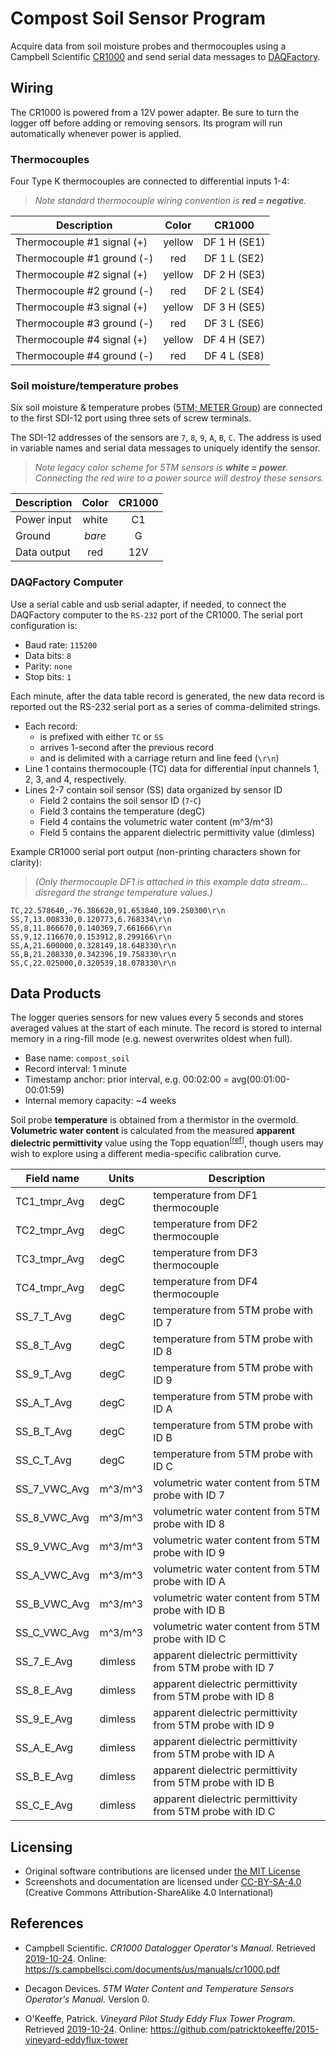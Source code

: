 # Compost Soil Sensor Program

Acquire data from soil moisture probes and thermocouples using a
Campbell Scientific [CR1000](https://www.campbellsci.com/cr1000) and send
serial data messages to [DAQFactory](https://www.azeotech.com/).


## Wiring

The CR1000 is powered from a 12V power adapter. Be sure to turn the logger off
before adding or removing sensors. Its program will run automatically whenever
power is applied.

### Thermocouples

Four Type K thermocouples are connected to differential inputs 1-4:

> *Note standard thermocouple wiring convention is **red = negative**.*

| Description                | Color  | CR1000 |
|----------------------------|:------:|:------------:|
| Thermocouple #1 signal (+) | yellow | DF 1 H (SE1) |
| Thermocouple #1 ground (-) | red    | DF 1 L (SE2) |
| Thermocouple #2 signal (+) | yellow | DF 2 H (SE3) |
| Thermocouple #2 ground (-) | red    | DF 2 L (SE4) |
| Thermocouple #3 signal (+) | yellow | DF 3 H (SE5) |
| Thermocouple #3 ground (-) | red    | DF 3 L (SE6) |
| Thermocouple #4 signal (+) | yellow | DF 4 H (SE7) |
| Thermocouple #4 ground (-) | red    | DF 4 L (SE8) |

### Soil moisture/temperature probes

Six soil moisture & temperature probes
([5TM; METER Group](https://www.metergroup.com/environment/articles/meter-legacy-soil-moisture-sensors/))
are connected to the first SDI-12 port using three sets of screw terminals.

The SDI-12 addresses of the sensors are `7`, `8`, `9`, `A`, `B`, `C`. The
address is used in variable names and serial data messages to uniquely identify
the sensor.

> *Note legacy color scheme for 5TM sensors is **white = power**. Connecting
> the red wire to a power source will destroy these sensors.*

| Description | Color  | CR1000 |
|-------------|:------:|:------:|
| Power input | white  | C1     |
| Ground      | *bare* | G      |
| Data output | red    | 12V    |

### DAQFactory Computer

Use a serial cable and usb serial adapter, if needed, to connect the DAQFactory
computer to the `RS-232` port of the CR1000. The serial port configuration is:
* Baud rate: `115200`
* Data bits: `8`
* Parity: `none`
* Stop bits: `1`

Each minute, after the data table record is generated, the new data record is
reported out the RS-232 serial port as a series of comma-delimited strings.

* Each record:
    * is prefixed with either `TC` or `SS`
    * arrives 1-second after the previous record
    * and is delimited with a carriage return and line feed (`\r\n`)
* Line 1 contains thermocouple (TC) data for differential input channels
  1, 2, 3, and 4, respectively.
* Lines 2-7 contain soil sensor (SS) data organized by sensor ID
    * Field 2 contains the soil sensor ID (`7`-`C`)
    * Field 3 contains the temperature (degC)
    * Field 4 contains the volumetric water content (m^3/m^3)
    * Field 5 contains the apparent dielectric permittivity value (dimless)

Example CR1000 serial port output (non-printing characters shown for clarity):
> *(Only thermocouple DF1 is attached in this example data stream... disregard
> the strange temperature values.)*
```
TC,22.578640,-76.386620,91.653840,109.250300\r\n
SS,7,13.008330,0.120773,6.768334\r\n
SS,8,11.866670,0.140369,7.661666\r\n
SS,9,12.116670,0.153912,8.299166\r\n
SS,A,21.600000,0.328149,18.648330\r\n
SS,B,21.208330,0.342396,19.758330\r\n
SS,C,22.025000,0.320539,18.078330\r\n
```


## Data Products

The logger queries sensors for new values every 5 seconds and stores averaged
values at the start of each minute. The record is stored to internal memory
in a ring-fill mode (e.g. newest overwrites oldest when full).

* Base name: `compost_soil`
* Record interval: 1 minute
* Timestamp anchor: prior interval, e.g. 00:02:00 = avg(00:01:00-00:01:59)
* Internal memory capacity: ~4 weeks

Soil probe **temperature** is obtained from a thermistor in the overmold.
**Volumetric water content** is calculated from the measured **apparent
dielectric permittivity** value using the Topp equation<sup>[[ref](#user-manual)]</sup>,
though users may wish to explore using a different media-specific calibration
curve.


| Field name    | Units   | Description |
|---------------|---------|-------------|
| TC1_tmpr_Avg  | degC    | temperature from DF1 thermocouple |
| TC2_tmpr_Avg  | degC    | temperature from DF2 thermocouple |
| TC3_tmpr_Avg  | degC    | temperature from DF3 thermocouple |
| TC4_tmpr_Avg  | degC    | temperature from DF4 thermocouple |
| SS_7_T_Avg    | degC    | temperature from 5TM probe with ID 7 |
| SS_8_T_Avg    | degC    | temperature from 5TM probe with ID 8 |
| SS_9_T_Avg    | degC    | temperature from 5TM probe with ID 9 |
| SS_A_T_Avg    | degC    | temperature from 5TM probe with ID A |
| SS_B_T_Avg    | degC    | temperature from 5TM probe with ID B |
| SS_C_T_Avg    | degC    | temperature from 5TM probe with ID C |
| SS_7_VWC_Avg  | m^3/m^3 | volumetric water content from 5TM probe with ID 7 |
| SS_8_VWC_Avg  | m^3/m^3 | volumetric water content from 5TM probe with ID 8 |
| SS_9_VWC_Avg  | m^3/m^3 | volumetric water content from 5TM probe with ID 9 |
| SS_A_VWC_Avg  | m^3/m^3 | volumetric water content from 5TM probe with ID A |
| SS_B_VWC_Avg  | m^3/m^3 | volumetric water content from 5TM probe with ID B |
| SS_C_VWC_Avg  | m^3/m^3 | volumetric water content from 5TM probe with ID C |
| SS_7_E_Avg    | dimless | apparent dielectric permittivity from 5TM probe with ID 7 |
| SS_8_E_Avg    | dimless | apparent dielectric permittivity from 5TM probe with ID 8 |
| SS_9_E_Avg    | dimless | apparent dielectric permittivity from 5TM probe with ID 9 |
| SS_A_E_Avg    | dimless | apparent dielectric permittivity from 5TM probe with ID A |
| SS_B_E_Avg    | dimless | apparent dielectric permittivity from 5TM probe with ID B |
| SS_C_E_Avg    | dimless | apparent dielectric permittivity from 5TM probe with ID C |


## Licensing

* Original software contributions are licensed under
  [the MIT License](https://opensource.org/licenses/MIT)
* Screenshots and documentation are licensed under
  [CC-BY-SA-4.0](https://creativecommons.org/licenses/by-sa/4.0/) (Creative
  Commons Attribution-ShareAlike 4.0 International)


## References

* Campbell Scientific. *CR1000 Datalogger Operator's Manual.* Retrieved
  [2019-10-24](http://web.archive.org/web/20191025003939/https://s.campbellsci.com/documents/us/manuals/cr1000.pdf).
  Online: <https://s.campbellsci.com/documents/us/manuals/cr1000.pdf>

* <a name="user-manual" />Decagon Devices. *5TM Water Content and Temperature
  Sensors Operator's Manual.* Version 0.

* O'Keeffe, Patrick. *Vineyard Pilot Study Eddy Flux Tower Program.* Retrieved
  [2019-10-24](https://github.com/patricktokeeffe/2015-vineyard-eddyflux-tower/commit/bbd5e890accc49a4277fa2494571d528c783dc85).
  Online: <https://github.com/patricktokeeffe/2015-vineyard-eddyflux-tower>

